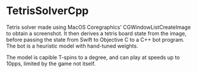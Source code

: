# TetrisSolverCpp
Tetris solver made using MacOS Coregraphics' CGWindowListCreateImage to obtain a screenshot. It then derives a tetris board state from the image, before passing the state from Swift to Objective C to a C++ bot program. The bot is a heuristic model with hand-tuned weights. 
  
The model is capible T-spins to a degree, and can play at speeds up to 10pps, limited by the game not itself. 
